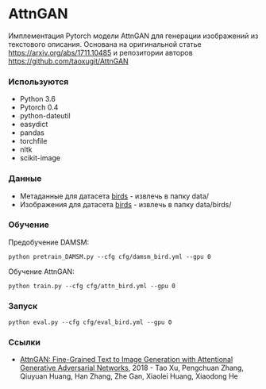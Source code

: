 # AttnGAN

Имплементация Pytorch модели AttnGAN для генерации изображений из текстового описания. Основана на оригинальной статье https://arxiv.org/abs/1711.10485 и репозитории авторов https://github.com/taoxugit/AttnGAN

### Используются

* Python 3.6
* Pytorch 0.4
* python-dateutil
* easydict
* pandas
* torchfile
* nltk
* scikit-image
        
### Данные

* Метаданные для датасета <a href="https://drive.google.com/open?id=1O_LtUP9sch09QH3s_EBAgLEctBQ5JBSJ">birds</a> - извлечь в папку data/
* Изображения для датасета <a href="http://www.vision.caltech.edu/visipedia/CUB-200-2011.html">birds</a> - извлечь в папку data/birds/

### Обучение

Предобучение DAMSM:
    
    python pretrain_DAMSM.py --cfg cfg/damsm_bird.yml --gpu 0
    
Обучение AttnGAN:
    
    python train.py --cfg cfg/attn_bird.yml --gpu 0
    
### Запуск
    
    python eval.py --cfg cfg/eval_bird.yml --gpu 0
    
    
    
    
### Ссылки    

* <a href='https://arxiv.org/abs/1711.10485'>AttnGAN: Fine-Grained Text to Image Generation with Attentional Generative Adversarial Networks</a>, 2018 - Tao Xu, Pengchuan Zhang, Qiuyuan Huang, Han Zhang, Zhe Gan, Xiaolei Huang, Xiaodong He



